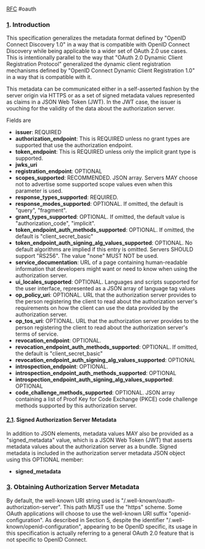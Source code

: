 [RFC](https://www.rfc-editor.org/rfc/rfc8414)
#oauth

### [1](https://www.rfc-editor.org/rfc/rfc8414#section-1).  Introduction
This specification generalizes the metadata format defined by "OpenID Connect Discovery 1.0" in a way that is compatible with OpenID Connect Discovery while being applicable to a wider set of OAuth 2.0 use cases.  This is intentionally parallel to the way that "OAuth 2.0 Dynamic Client Registration Protocol" generalized the dynamic client registration mechanisms defined by "OpenID Connect Dynamic Client Registration 1.0" in a way that is compatible with it.

This metadata can be communicated either in a self-asserted fashion by the server origin via HTTPS or as a set of signed metadata values represented as claims in a JSON Web Token (JWT).  In the JWT case, the issuer is vouching for the validity of the data about the authorization server.


Fields are 
- **issuer**: REQUIRED
- **authorization_endpoint**: This is REQUIRED unless no grant types are supported that use the authorization endpoint.
- **token_endpoint**: This is REQUIRED unless only the implicit grant type is supported.
- **jwks_uri**
- **registration_endpoint**: OPTIONAL
- **scopes_supported**: RECOMMENDED.  JSON array. Servers MAY choose not to advertise some supported scope values even when this parameter is used.
- **response_types_supported**: REQUIRED. 
- **response_modes_supported**: OPTIONAL. If omitted, the default is "query", "fragment".
- **grant_types_supported**: OPTIONAL. If omitted, the default value is "authorization_code", "implicit". 
- **token_endpoint_auth_methods_supported**: OPTIONAL. If omitted, the default is "client_secret_basic"
- **token_endpoint_auth_signing_alg_values_supported**: OPTIONAL. No default algorithms are implied if this entry is omitted.  Servers SHOULD support "RS256".  The value "none" MUST NOT be used.
- **service_documentation**: URL of a page containing human-readable information that developers might want or need to know when using the authorization server.
- **ui_locales_supported**: OPTIONAL.  Languages and scripts supported for the user interface, represented as a JSON array of language tag values
- **op_policy_uri**: OPTIONAL.  URL that the authorization server provides to the person registering the client to read about the authorization server's requirements on how the client can use the data provided by the authorization server.
- **op_tos_uri**: OPTIONAL.  URL that the authorization server provides to the person registering the client to read about the authorization server's terms of service.
- **revocation_endpoint**: OPTIONAL. 
- **revocation_endpoint_auth_methods_supported**: OPTIONAL. If omitted, the default is "client_secret_basic"
- **revocation_endpoint_auth_signing_alg_values_supported**: OPTIONAL
- **introspection_endpoint**: OPTIONAL.
- **introspection_endpoint_auth_methods_supported**: OPTIONAL
- **introspection_endpoint_auth_signing_alg_values_supported**: OPTIONAL 
- **code_challenge_methods_supported**: OPTIONAL. JSON array containing a list of Proof Key for Code Exchange (PKCE) code challenge methods supported by this authorization server.


#### [2.1](https://www.rfc-editor.org/rfc/rfc8414#section-2.1).  Signed Authorization Server Metadata
In addition to JSON elements, metadata values MAY also be provided as a "signed_metadata" value, which is a JSON Web Token (JWT) that asserts metadata values about the authorization server as a bundle.
Signed metadata is included in the authorization server metadata JSON object using this OPTIONAL member:
- **signed_metadata**

### [3](https://www.rfc-editor.org/rfc/rfc8414#section-3).  Obtaining Authorization Server Metadata
By default, the well-known URI string used is "/.well-known/oauth-authorization-server".  This path MUST use the "https" scheme.
Some OAuth applications will choose to use the well-known URI suffix "openid-configuration".  As described in Section 5, despite the identifier "/.well-known/openid-configuration", appearing to be OpenID specific, its usage in this specification is actually referring to a general OAuth 2.0 feature that is not specific to OpenID Connect.